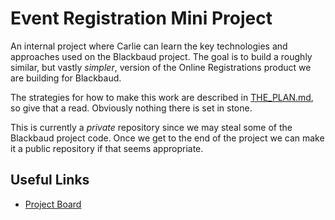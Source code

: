 # Event Registration Mini Project

An internal project where Carlie can learn the key technologies and approaches
used on the Blackbaud project. The goal is to build a roughly similar, but vastly _simpler_,
version of the Online Registrations product we are building for Blackbaud.

The strategies for how to make this work are described in [THE_PLAN.md](THE_PLAN.md),
so give that a read. Obviously nothing there is set in stone.

This is currently a _private_ repository since we may steal some of the Blackbaud
project code. Once we get to the end of the project we can make it a public
repository if that seems appropriate.

## Useful Links

* [Project Board](https://github.com/stacktracehq/event-reg-mini-project/projects/2)

